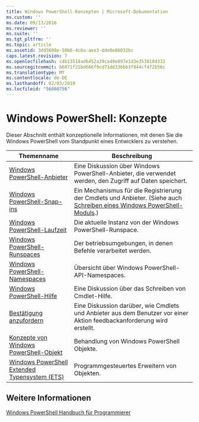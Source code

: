 ```yaml
---
title: Windows PowerShell-Konzepten | Microsoft-Dokumentation
ms.custom: ''
ms.date: 09/13/2016
ms.reviewer: ''
ms.suite: ''
ms.tgt_pltfrm: ''
ms.topic: article
ms.assetid: 3dd5608e-50b6-4c6a-aee3-dde0e86032bc
caps.latest.revision: 7
ms.openlocfilehash: c4b13518ad6452a39ca49e897e1d3e353818d332
ms.sourcegitcommit: b6871f21bd666f9cd71dd336bb3f844cf472b56c
ms.translationtype: MT
ms.contentlocale: de-DE
ms.lasthandoff: 02/03/2019
ms.locfileid: "56860756"
---
```

# <a name="windows-powershell-concepts"></a>Windows PowerShell: Konzepte

Dieser Abschnitt enthält konzeptionelle Informationen, mit denen Sie die Windows PowerShell vom Standpunkt eines Entwicklers zu verstehen.

|Themenname|Beschreibung|
|----------------|-----------------|
|[Windows PowerShell-Anbieter](http://msdn.microsoft.com/en-us/a65c5c75-1131-4ade-90d3-a613dbe620e9)|Eine Diskussion über Windows PowerShell-Anbieter, die verwendet werden, den Zugriff auf Daten speichert.|
|[Windows PowerShell-Snap-ins](http://msdn.microsoft.com/en-us/20e081a9-522c-48bf-9f21-faaf8cca2e82)|Ein Mechanismus für die Registrierung der Cmdlets und Anbieter. (Siehe auch [Schreiben eines Windows PowerShell-Moduls](../module/writing-a-windows-powershell-module.md).)|
|[Windows PowerShell-Laufzeit](http://msdn.microsoft.com/en-us/949f06e8-0224-4cd3-bbad-a0cebbb5dec8)|Die aktuelle Instanz von der Windows PowerShell-Runspace.|
|[Windows PowerShell-Runspaces](http://msdn.microsoft.com/en-us/a1582cfe-f06d-4aff-adc6-71f49a860ce9)|Der betriebsumgebungen, in denen Befehle verarbeitet werden.|
|[Windows PowerShell-Namespaces](http://msdn.microsoft.com/en-us/04bd2841-e90c-47d2-8a1f-3aeb3df35176)|Übersicht über Windows PowerShell-API-Namespaces.|
|[Windows PowerShell-Hilfe](http://msdn.microsoft.com/en-us/097b7c1c-a056-4b36-9c86-65b2ee702fc7)|Eine Diskussion über das Schreiben von Cmdlet-Hilfe.|
|[Bestätigung anzufordern](../cmdlet/requesting-confirmation-from-cmdlets.md)|Eine Diskussion darüber, wie Cmdlets und Anbieter aus dem Benutzer vor einer Aktion feedbackanforderung wird erstellt.|
|[Konzepte von Windows PowerShell-Objekt](http://msdn.microsoft.com/en-us/a1449178-b6fd-4ca8-a5e1-d747c2c54181)|Behandlung von Windows PowerShell Objekte.|
|[Windows PowerShell Extended Typensystem (ETS)](http://msdn.microsoft.com/en-us/12700631-be23-4e6b-9bf0-81ea0d166353)|Programmgesteuertes Erweitern von Objekten.|

## <a name="see-also"></a>Weitere Informationen

[Windows PowerShell Handbuch für Programmierer](./windows-powershell-programmer-s-guide.md)